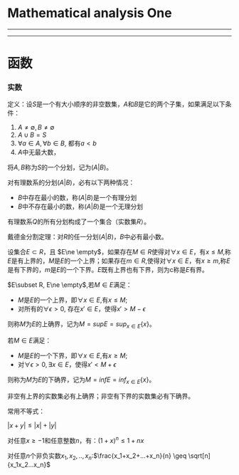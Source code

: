 # Mathematical analysis One

***

***

# 函数

### 实数

定义：设$S$是一个有大小顺序的非空数集，$A$和$B$是它的两个子集，如果满足以下条件：

1. $A \ne \emptyset, B \ne \emptyset$
2. $A\cup B = S$
3. $\forall a \in A, \forall b \in B$, 都有$a<b$
4. $A$中无最大数，

将$A,B$称为$S$的一个分划，记为$(A|B)$。



对有理数系的分划$(A|B)$，必有以下两种情况：

- $B$中存在最小的数，称$(A|B)$是一个有理分划
- $B$中不存在最小的数，称$(A|B)$是一个无理分划

有理数系$Q$的所有分划构成了一个集合（实数集$R$）。



戴德金分割定理：对$R$的任一分划$(A|B)$，$B$中必有最小数。



设集合$E \subset R$，且 $E\ne \empty$，如果存在$M\in R$使得对$\forall x \in E$，有$x\leq M$,称$E$是有上界的，$M$是$E$的一个上界；如果存在$m\in R$,使得对$\forall x \in E$，有$x\geq m$,称$E$是有下界的，$m$是$E$的一个下界。$E$既有上界也有下界，则为c称是$E$有界。



$E\subset R, E\ne \empty$,若$M\in E$满足：

- $M$是$E$的一个上界，即$\forall x \in E$,有$x\leq M$;
- 对所有的$\forall \epsilon>0$, 存在$x' \in E$，使得$x' > M - \epsilon$

则称$M$为$E$的上确界，记为$M=supE=sup_{x\in E}\{x\}$。

若$M\in E$满足：

- $M$是$E$的一个下界，即$\forall x \in E$,有$x\geq M$;
- 对$\forall \epsilon >0,\exists x \in E$，使得$x' <M+\epsilon$

则称为$M$为$E$的下确界，记为$M=infE=inf_{x\in E}\{x\}$。



非空有上界的实数集必有上确界；非空有下界的实数集必有下确界。



常用不等式：

$|x+y| \leq |x| + |y|$

对任意$x \geq -1$和任意整数$n$，有：$(1+x)^n \leq 1 + nx$

对任意$n$个非负实数$x_1,x_2,..,x_n$:$\frac{x_1+x_2+...+x_n}{n} \geq \sqrt[n]{x_1x_2...x_n}$

